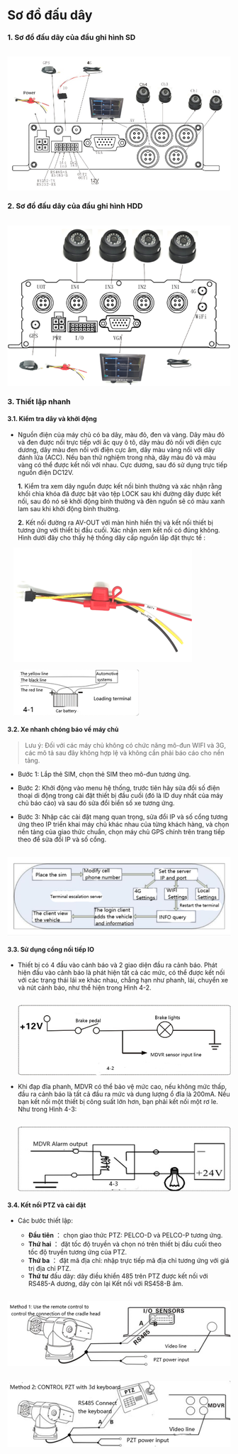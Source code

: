 
# Sơ đồ đấu dây

### 1. Sơ đồ đấu dây của đầu ghi hình SD

&emsp;<span class="icon-left6">![Interface Web](/docs/assets/images/integrated-devices/smc/sm400/diagram-sd.png)

### 2. Sơ đồ đấu dây của đầu ghi hình HDD

&emsp;<span class="icon-left6">![Interface Web](/docs/assets/images/integrated-devices/smc/sm400/diagram-hdd.png)

### 3. Thiết lập nhanh

#### 3.1. Kiểm tra dây và khởi động

* Nguồn điện của máy chủ có ba dây, màu đỏ, đen và vàng. Dây màu đỏ và đen được nối trực tiếp với ắc quy ô tô, dây màu đỏ nối với điện cực dương, dây màu đen nối với điện cực âm, dây màu vàng nối với dây đánh lửa (ACC). Nếu bạn thử nghiệm trong nhà, dây màu đỏ và màu vàng có thể được kết nối với nhau. Cực dương, sau đó sử dụng trực tiếp nguồn điện DC12V.
  
  **1.** Kiểm tra xem dây nguồn được kết nối bình thường và xác nhận rằng khối chìa khóa đã được bật vào tệp LOCK sau khi đường dây được kết nối, sau đó nó sẽ khởi động bình thường và đèn nguồn sẽ có màu xanh lam sau khi khởi động bình thường.

   **2.** Kết nối đường ra AV-OUT với màn hình hiển thị và kết nối thiết bị tương ứng với thiết bị đầu cuối. Xác nhận xem kết nối có đúng không. Hình dưới đây cho thấy hệ thống dây cấp nguồn lắp đặt thực tế :

&emsp;<span class="icon-left12">![Interface Web](/docs/assets/images/integrated-devices/smc/sm400/power-cable.png)

&emsp;<span class="icon-left12">![Interface Web](/docs/assets/images/integrated-devices/smc/sm400/car-battery.png)

#### 3.2. Xe nhanh chóng báo về máy chủ

> Lưu ý: Đối với các máy chủ không có chức năng mô-đun WIFI và 3G, các mô tả sau đây không hợp lệ và không cần phải báo cáo cho nền tảng.

* Bước 1: Lắp thẻ SIM, chọn thẻ SIM theo mô-đun tương ứng.
  
* Bước 2: Khởi động vào menu hệ thống, trước tiên hãy sửa đổi số điện thoại di động trong cài đặt thiết bị đầu cuối (đó là ID duy nhất của máy chủ báo cáo) và sau đó sửa đổi biển số xe tương ứng.
  
* Bước 3: Nhập các cài đặt mạng quan trọng, sửa đổi IP và số cổng tương ứng theo IP triển khai máy chủ khác nhau của từng khách hàng, và chọn nền tảng của giao thức chuẩn, chọn máy chủ GPS chính trên trang tiếp theo để sửa đổi IP và số cổng.

&emsp;<span class="icon-left09">![Interface Web](/docs/assets/images/integrated-devices/smc/sm400/terminal-sv-.png)

#### 3.3. Sử dụng cổng nối tiếp IO

* Thiết bị có 4 đầu vào cảnh báo và 2 giao diện đầu ra cảnh báo. Phát hiện đầu vào cảnh báo là phát hiện tất cả các mức, có thể được kết nối với các trạng thái lái xe khác nhau, chẳng hạn như phanh, lái, chuyển xe và nút cảnh báo, như thể hiện trong Hình 4-2. 
  
    &emsp;<span class="icon-left09">![Interface Web](/docs/assets/images/integrated-devices/smc/sm400/+12V.png)

* Khi đạp đĩa phanh, MDVR có thể bảo vệ mức cao, nếu không mức thấp, đầu ra cảnh báo là tất cả đầu ra mức và dung lượng ổ đĩa là 200mA. Nếu bạn kết nối một thiết bị công suất lớn hơn, bạn phải kết nối một rơ le. Như trong Hình 4-3:
  
    &emsp;<span class="icon-left09">![Interface Web](/docs/assets/images/integrated-devices/smc/sm400/24V.png)


#### 3.4. Kết nối PTZ và cài đặt

* Các bước thiết lập:
  
   * **Đầu tiên** ： chọn giao thức PTZ: PELCO-D và PELCO-P tương ứng.
   * **Thứ hai** ： đặt tốc độ truyền và chọn nó trên thiết bị đầu cuối theo tốc độ truyền tương ứng của PTZ.
   * **Thứ ba** ： đặt mã địa chỉ: nhập trực tiếp mã địa chỉ tương ứng với giá trị địa chỉ PTZ.
   * **Thứ tư** đấu dây: dây điều khiển 485 trên PTZ được kết nối với RS485-A dương, dây còn lại Kết nối với RS458-B âm.

&emsp;<span class="icon-left09">![Interface Web](/docs/assets/images/integrated-devices/smc/sm400/method1.png)

&emsp;<span class="icon-left09">![Interface Web](/docs/assets/images/integrated-devices/smc/sm400/method2.png)


